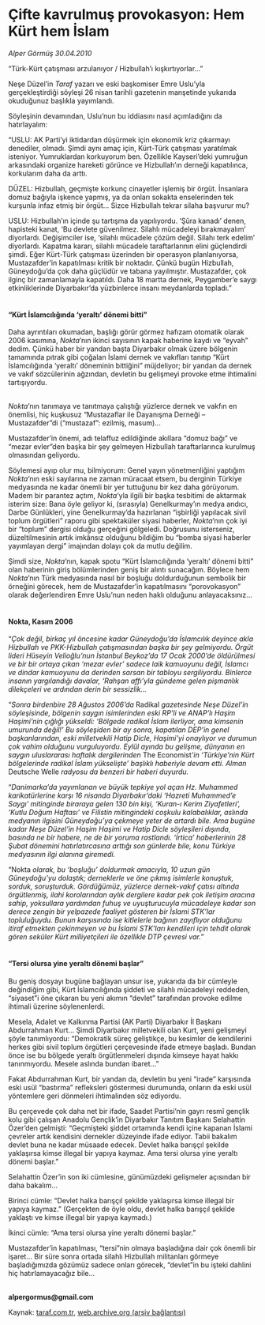 # Çifte kavrulmuş provokasyon: Hem Kürt hem İslam

*Alper Görmüş 30.04.2010*

<div class="yazi"><p>“Türk-Kürt çatışması arzulanıyor / Hizbullah’ı kışkırtıyorlar...”</p>
<p>Neşe Düzel’in <i>Taraf </i>yazarı ve eski başkomiser Emre Uslu’yla gerçekleştirdiği söyleşi 26 nisan tarihli gazetenin manşetinde yukarıda okuduğunuz başlıkla yayımlandı.</p>
<p>Söyleşinin devamından, Uslu’nun bu iddiasını nasıl açımladığını da hatırlayalım:</p>
<p>“USLU: AK Parti’yi iktidardan düşürmek için ekonomik kriz çıkarmayı denediler, olmadı. Şimdi aynı amaç için, Kürt-Türk çatışması yaratılmak isteniyor. Yumruklardan korkuyorum ben. Özellikle Kayseri’deki yumruğun arkasındaki organize hareketi görünce ve Hizbullah’ın derneği kapatılınca, korkularım daha da arttı.</p>
<p>DÜZEL: Hizbullah, geçmişte korkunç cinayetler işlemiş bir örgüt. İnsanlara domuz bağıyla işkence yapmış, ya da onları sokakta enselerinden tek kurşunla infaz etmiş bir örgüt... Sizce Hizbullah tekrar silaha başvurur mu?</p>
<p>USLU: Hizbullah’ın içinde şu tartışma da yapılıyordu. ‘Şûra kanadı’ denen, hapisteki kanat, ‘Bu devlete güvenilmez. Silahlı mücadeleyi bırakmayalım’ diyorlardı. Değişimciler ise, ‘silahlı mücadele çözüm değil. Silahı terk edelim’ diyorlardı. Kapatma kararı, silahlı mücadele taraftarlarının elini güçlendirdi şimdi. Eğer Kürt-Türk çatışması üzerinden bir operasyon planlanıyorsa, Mustazafder’in kapatılması kritik bir noktadır. Çünkü bugün Hizbullah, Güneydoğu’da çok daha güçlüdür ve tabana yayılmıştır. Mustazafder, çok ilginç bir zamanlamayla kapatıldı. Daha 18 martta dernek, Peygamber’e saygı etkinliklerinde Diyarbakır’da yüzbinlerce insanı meydanlarda topladı.”</p>
<h4><br/>“Kürt İslamcılığında ‘yeraltı’ dönemi bitti”</h4>
<p>Daha ayrıntıları okumadan, başlığı görür görmez hafızam otomatik olarak 2006 kasımına, <i>Nokta</i>’nın ikinci sayısının kapak haberine kaydı ve “eyvah” dedim. Çünkü haber bir yandan başta Diyarbakır olmak üzere bölgenin tamamında pıtrak gibi çoğalan İslami dernek ve vakıfları tanıtıp “Kürt İslamcılığında ‘yeraltı’ döneminin bittiğini” müjdeliyor; bir yandan da dernek ve vakıf sözcülerinin ağzından, devletin bu gelişmeyi provoke etme ihtimalini tartışıyordu.</p>
<p><i><br/>Nokta</i>’nın tanımaya ve tanıtmaya çalıştığı yüzlerce dernek ve vakfın en önemlisi, hiç kuşkusuz “Mustazaflar ile Dayanışma Derneği – Mustazafder”di (“mustazaf”: ezilmiş, masum)...</p>
<p>Mustazafder’in önemi, adı telaffuz edildiğinde akıllara “domuz bağı” ve “mezar evler”den başka bir şey gelmeyen Hizbullah taraftarlarınca kurulmuş olmasından geliyordu.</p>
<p>Söylemesi ayıp olur mu, bilmiyorum: Genel yayın yönetmenliğini yaptığım <i>Nokta</i>’nın eski sayılarına ne zaman müracaat etsem, bu derginin Türkiye medyasında ne kadar önemli bir yer tuttuğunu bir kez daha görüyorum. Madem bir parantez açtım, <i>Nokta</i>’yla ilgili bir başka tesbitimi de aktarmak isterim size: Bana öyle geliyor ki, (sırasıyla) Genelkurmay’ın medya andıcı, Darbe Günlükleri, yine Genelkurmay’da hazırlanan “işbirliği yapılacak sivil toplum örgütleri” raporu gibi spektaküler siyasi haberler, <i>Nokta</i>’nın çok iyi bir “toplum” dergisi olduğu gerçeğini gölgeledi. Doğrusunu isterseniz, düzeltilmesinin artık imkânsız olduğunu bildiğim bu “bomba siyasi haberler yayımlayan dergi” imajından dolayı çok da mutlu değilim.</p>
<p>Şimdi size, <i>Nokta</i>’nın, kapak spotu “Kürt İslamcılığında ‘yeraltı’ dönemi bitti” olan haberinin giriş bölümlerinden geniş bir alıntı sunacağım. Böylece hem <i>Nokta</i>’nın Türk medyasında nasıl bir boşluğu doldurduğunun sembolik bir örneğini görecek, hem de Mustazafder’in kapatılmasını “porovokasyon” olarak değerlendiren Emre Uslu’nun neden haklı olduğunu anlayacaksınız...</p>
<h4><br/>Nokta, Kasım 2006</h4>
<p>“<i>Çok değil, birkaç yıl öncesine kadar Güneydoğu’da İslamcılık deyince akla Hizbullah ve PKK-Hizbullah çatışmasından başka bir şey gelmiyordu. Örgüt lideri Hüseyin Velioğlu’nun İstanbul Beykoz’da 17 Ocak 2000’de öldürülmesi ve bir bir ortaya çıkan ‘mezar evler’ sadece laik kamuoyunu değil, İslamcı ve dindar kamuoyunu da derinden sarsan bir tabloyu sergiliyordu. Binlerce insanın yargılandığı davalar, ‘Rahşan affı’yla gündeme gelen pişmanlık dilekçeleri ve ardından derin bir sessizlik…</i></p>
<p>“<i>Sonra birdenbire 28 Ağustos 2006’da </i>Radikal<i> gazetesinde Neşe Düzel’in söyleşisinde, bölgenin saygın isimlerinden eski RP’li ve ANAP’lı Haşim Haşimi’nin çığlığı yükseldi: ‘Bölgede radikal İslam ilerliyor, ama kimsenin umurunda değil!’ Bu söyleşiden bir ay sonra, kapatılan DEP’in genel başkanlarından, eski milletvekili Hatip Dicle, Haşimi’yi onaylıyor ve durumun çok vahim olduğunu vurguluyordu. Eylül ayında bu gelişme, dünyanın en saygın uluslararası haftalık dergilerinden </i>The Economist<i>’in ‘Türkiye’nin Kürt bölgelerinde radikal İslam yükselişte’ başlıklı haberiyle devam etti. Alman </i>Deutsche Welle<i> radyosu da benzeri bir haberi duyurdu.</i></p>
<p>“<i>Danimarka’da yayımlanan ve büyük tepkiye yol açan Hz. Muhammed karikatürlerine karşı 16 nisanda Diyarbakır’daki ‘Hazreti Muhammed’e Saygı’ mitinginde biraraya gelen 130 bin kişi, ‘Kuran-ı Kerim Ziyafetleri’, ‘Kutlu Doğum Haftası’ ve Filistin mitingindeki coşkulu kalabalıklar, aslında medyanın ilgisini Güneydoğu’ya çekmeye yeter de artardı bile. Ama bugüne kadar Neşe Düzel’in Haşim Haşimi ve Hatip Dicle söyleşileri dışında, basında ne bir habere, ne de bir yoruma rastlandı. ‘İrtica’ haberlerinin 28 Şubat dönemini hatırlatırcasına arttığı son günlerde bile, konu Türkiye medyasının ilgi alanına giremedi.</i></p>
<p>“Nokta<i> olarak, bu ‘boşluğu’ doldurmak amacıyla, 10 uzun gün Güneydoğu’yu dolaştık; derneklerle ve öne çıkmış isimlerle konuştuk, sorduk, soruşturduk. Gördüğümüz, yüzlerce dernek-vakıf çatısı altında örgütlenmiş, ilahi korolarından aylık dergilere kadar pek çok iletişim aracına sahip, yoksullara yardımdan fuhuş ve uyuşturucuyla mücadeleye kadar son derece zengin bir yelpazede faaliyet gösteren bir İslami STK’lar topluluğuydu. Bunun karşısında ise kitlelerle bağının zayıflıyor olduğunu itiraf etmekten çekinmeyen ve bu İslami STK’ları kendileri için tehdit olarak gören seküler Kürt milliyetçileri ile özellikle DTP çevresi var.</i>”<i></i></p>
<h4><br/>“Tersi olursa yine yeraltı dönemi başlar”</h4>
<p>Bu geniş dosyayı bugüne bağlayan unsur ise, yukarıda da bir cümleyle değindiğim gibi, Kürt İslamcılığında şiddeti ve silahlı mücadeleyi reddeden, “siyaset”i öne çıkaran bu yeni akımın “devlet” tarafından provoke edilme ihtimali üzerine söylenenlerdi.</p>
<p>Mesela, Adalet ve Kalkınma Partisi (AK Parti) Diyarbakır İl Başkanı Abdurrahman Kurt... Şimdi Diyarbakır milletvekili olan Kurt, yeni gelişmeyi şöyle tanımlıyordu: “Demokratik süreç geliştikçe, bu kesimler de kendilerini herkes gibi sivil toplum örgütleri çerçevesinde ifade etmeye başladı. Bundan önce ise bu bölgede yeraltı örgütlenmeleri dışında kimseye hayat hakkı tanınmıyordu. Mesele aslında bundan ibaret...”</p>
<p>Fakat Abdurrahman Kurt, bir yandan da, devletin bu yeni “irade” karşısında eski usül “bastırma” refleksleri göstermesi durumunda, onların da eski usül yöntemlere geri dönmeleri ihtimalinden söz ediyordu.</p>
<p>Bu çerçevede çok daha net bir ifade, Saadet Partisi’nin gayrı resmî gençlik kolu gibi çalışan Anadolu Gençlik’in Diyarbakır Tanıtım Başkanı Selahattin Özer’den gelmişti: “Geçmişteki şiddet ortamında kendi içine kapanan İslami çevreler artık kendisini dernekler düzeyinde ifade ediyor. Tabii bakalım devlet buna ne kadar müsaade edecek. Devlet halka barışçıl şekilde yaklaşırsa kimse illegal bir yapıya kaymaz. Ama tersi olursa yine yeraltı dönemi başlar.”</p>
<p>Selahattin Özer’in son iki cümlesine, günümüzdeki gelişmeler açısından bir daha bakalım...</p>
<p>Birinci cümle: “Devlet halka barışçıl şekilde yaklaşırsa kimse illegal bir yapıya kaymaz.” (Gerçekten de öyle oldu, devlet halka barışçıl şekilde yaklaştı ve kimse illegal bir yapıya kaymadı.)</p>
<p>İkinci cümle: “Ama tersi olursa yine yeraltı dönemi başlar.”</p>
<p>Mustazafder’in kapatılması, “tersi”nin olmaya başladığına dair çok önemli bir işaret... Bir süre sonra ortada silahlı Hizbullah militanları görmeye başladığımızda gözümüz sadece onları görecek, “devlet”in bu işteki dahlini hiç hatırlamayacağız bile...</p>
<p><b><br/>alpergormus@gmail.com</b></p></div>

Kaynak: [taraf.com.tr](http://www.taraf.com.tr:80/makale/11095.htm), [web.archive.org (arşiv bağlantısı)](http://web.archive.org/web/20100502031340/http://www.taraf.com.tr:80/makale/11095.htm)
